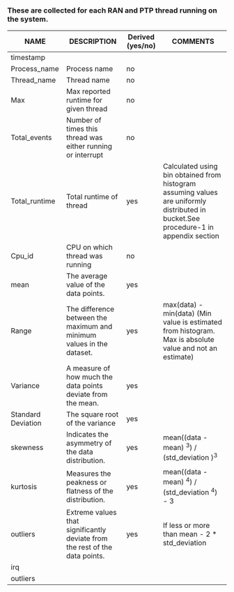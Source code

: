 ### These are collected for each RAN and PTP thread running on the system.
| NAME                                | DESCRIPTION                                                                                                             | Derived (yes/no) | COMMENTS                                                                                                                              |
| ----------------------------------- | ----------------------------------------------------------------------------------------------------------------------- | ---------------- | ------------------------------------------------------------------------------------------------------------------------------------- |
| timestamp                           |                                                                                                                         |                  |                                                                                                                                       |
| Process_name                        | Process name                                                                                                            | no               |                                                                                                                                       |
| Thread_name                         | Thread name                                                                                                             | no               |                                                                                                                                       |
| Max                        | Max reported runtime for given thread                                                                                   | no               |                                                                                                                                       |
| Total_events                        | Number of times this thread was either running or interrupt                                                             | no               |                                                                                                                                       |
| Total_runtime                       | Total runtime of thread                                                                                                 | yes              | Calculated using bin obtained from histogram assuming values are uniformly distributed in bucket.See procedure-1 in appendix section  |
| Cpu_id                              | CPU on which thread was running                                                                                         | no               |                                                                                                                                       |
| mean                                | The average value of the data points.                                                                                   | yes              |                                                                                                                                       |
| Range                               | The difference between the maximum and minimum values in the dataset.                                                   | yes              | max(data) - min(data) (Min value is estimated from histogram. Max is absolute value and not an estimate)                              |                                                                                           |
| Variance                            | A measure of how much the data points deviate from the mean.                                                            | yes              |                                                                                                                                       |
| Standard Deviation                  | The square root of the variance                                                                                         | yes              |                                                                                                                                       |
| skewness                            | Indicates the asymmetry of the data distribution.                                                                       | yes              | mean((data - mean) <sup>3</sup>) / (std_deviation )<sup>3</sup>                                                                       |
| kurtosis                            | Measures the peakness or flatness of the distribution.                                                                  | yes              | mean((data - mean) <sup>4</sup>) / (std_deviation <sup>4</sup>) - 3                                                                   |
| outliers                            | Extreme values that significantly deviate from the rest of the data points.                                             | yes              | If less or more than mean - 2 \* std_deviation                                                                                        |
|irq|||                                                                                     |
|outliers|||
